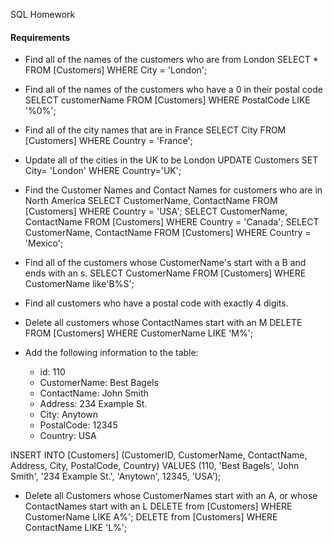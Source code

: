 SQL Homework

#### Requirements ####

- Find all of the names of the customers who are from London
SELECT * FROM [Customers] WHERE City = 'London';

- Find all of the names of the customers who have a 0 in their postal code
SELECT customerName FROM [Customers] WHERE PostalCode LIKE '%0%';

- Find all of the city names that are in France
SELECT City FROM [Customers] WHERE Country = 'France';	

- Update all of the cities in the UK to be London
UPDATE Customers SET City= 'London' WHERE Country='UK';

- Find the Customer Names and Contact Names for customers who are in North America
SELECT CustomerName, ContactName FROM [Customers] WHERE Country = 'USA';
SELECT CustomerName, ContactName FROM [Customers] WHERE Country = 'Canada';
SELECT CustomerName, ContactName FROM [Customers] WHERE Country = 'Mexico';

- Find all of the customers whose CustomerName's start with a B and ends with an s.
SELECT CustomerName FROM [Customers] WHERE CustomerName like'B%S';

- Find all customers who have a postal code with exactly 4 digits.

- Delete all customers whose ContactNames start with an M
DELETE FROM [Customers] WHERE CustomerName LIKE 'M%';

- Add the following information to the table:
  - id: 110
  - CustomerName: Best Bagels
  - ContactName: John Smith
  - Address: 234 Example St.
  - City: Anytown
  - PostalCode: 12345
  - Country: USA
    
INSERT INTO [Customers] (CustomerID, CustomerName, ContactName, Address, City, PostalCode, Country) VALUES (110, 'Best Bagels', 'John Smith', '234 Example St.', 'Anytown', 12345, 'USA');

- Delete all Customers whose CustomerNames start with an A, or whose ContactNames start with an L
DELETE from [Customers] WHERE CustomerName LIKE A%';
DELETE from [Customers] WHERE ContactName LIKE 'L%';

